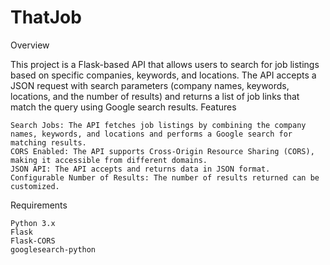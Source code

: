 # ThatJob
Overview

This project is a Flask-based API that allows users to search for job listings based on specific companies, keywords, and locations. The API accepts a JSON request with search parameters (company names, keywords, locations, and the number of results) and returns a list of job links that match the query using Google search results.
Features

    Search Jobs: The API fetches job listings by combining the company names, keywords, and locations and performs a Google search for matching results.
    CORS Enabled: The API supports Cross-Origin Resource Sharing (CORS), making it accessible from different domains.
    JSON API: The API accepts and returns data in JSON format.
    Configurable Number of Results: The number of results returned can be customized.

Requirements

    Python 3.x
    Flask
    Flask-CORS
    googlesearch-python
